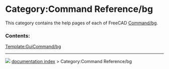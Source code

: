 # Category:Command Reference/bg
This category contains the help pages of each of FreeCAD [Command/bg](Command/bg.md).

### Contents:

  
  [Template:GuiCommand/bg](Template:GuiCommand/bg.md)



---
![](images/Right_arrow.png) [documentation index](../README.md) > Category:Command Reference/bg
